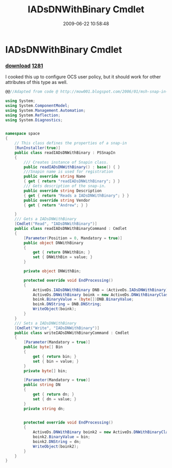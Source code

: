 ﻿---
pid:            1168
parent:         0
children:       1281
poster:         Ecmaster76
title:          IADsDNWithBinary Cmdlet
date:           2009-06-22 10:58:48
description:    I cooked this up to configure OCS user policy, but it should work for other attributes of this type as well.
format:         csharp
---

# IADsDNWithBinary Cmdlet

### [download](1168.cs)  [1281](1281.md)

I cooked this up to configure OCS user policy, but it should work for other attributes of this type as well.

```csharp
@@//Adapted from code @ http://mow001.blogspot.com/2006/01/msh-snap-in-to-translate.html Thanks!

using System;
using System.ComponentModel;
using System.Management.Automation;
using System.Reflection;
using System.Diagnostics;


namespace space
{
    // This class defines the properties of a snap-in 
    [RunInstaller(true)]
    public class readIADsDNWithBinary : PSSnapIn
    {
        /// Creates instance of Snapin class. 
        public readIADsDNWithBinary() : base() { }
        ///Snapin name is used for registration 
        public override string Name
        { get { return "readIADsDNWithBinary"; } }
        /// Gets description of the snap-in.  
        public override string Description
        { get { return "Reads a IADsDNWithBinary"; } }
        public override string Vendor
        { get { return "Andrew"; } } 

    }
    /// Gets a IADsDNWithBinary
    [Cmdlet("Read", "IADsDNWithBinary")]
    public class readIADsDNWithBinaryCommand : Cmdlet
    {
        [Parameter(Position = 0, Mandatory = true)]
        public object DNWithBinary
        {
            get { return DNWithBin; }
            set { DNWithBin = value; }
        }

        private object DNWithBin;

        protected override void EndProcessing()
        {
            ActiveDs.IADsDNWithBinary DNB = (ActiveDs.IADsDNWithBinary)DNWithBin;
            ActiveDs.DNWithBinary boink = new ActiveDs.DNWithBinaryClass();
            boink.BinaryValue = (byte[])DNB.BinaryValue;
            boink.DNString = DNB.DNString;
            WriteObject(boink);
        }
    }
    /// Sets a IADsDNWithBinary
    [Cmdlet("Write", "IADsDNWithBinary")]
    public class writeIADsDNWithBinaryCommand : Cmdlet
    {
        [Parameter(Mandatory = true)]
        public byte[] Bin
        {
            get { return bin; }
            set { bin = value; }
        }
        private byte[] bin;

        [Parameter(Mandatory = true)]
        public string DN
        {
            get { return dn; }
            set { dn = value; }
        }
        private string dn;
          

        protected override void EndProcessing()
        {
            ActiveDs.DNWithBinary boink2 = new ActiveDs.DNWithBinaryClass();
            boink2.BinaryValue = bin;
            boink2.DNString = dn;
            WriteObject(boink2);
        }
    }    
}
```
